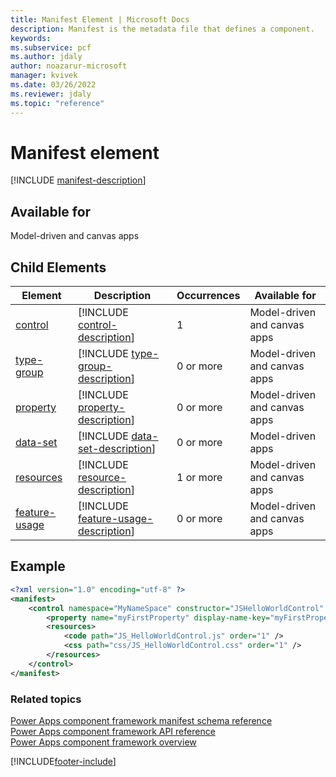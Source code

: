 ```yaml
---
title: Manifest Element | Microsoft Docs
description: Manifest is the metadata file that defines a component.
keywords:
ms.subservice: pcf
ms.author: jdaly
author: noazarur-microsoft
manager: kvivek
ms.date: 03/26/2022
ms.reviewer: jdaly
ms.topic: "reference"
---
```


# Manifest element

[!INCLUDE [manifest-description](includes/manifest-description.md)]

## Available for

Model-driven and canvas apps

## Child Elements

|Element|Description|Occurrences|Available for|
|--|--|--|-------|
|[control](control.md)|[!INCLUDE [control-description](includes/control-description.md)]|1|Model-driven and canvas apps |
|[type-group](type-group.md)|[!INCLUDE [type-group-description](includes/type-group-description.md)]|0 or more|Model-driven and canvas apps |
|[property](property.md)|[!INCLUDE [property-description](includes/property-description.md)]|0 or more|Model-driven and canvas apps |
|[data-set](data-set.md)|[!INCLUDE [data-set-description](includes/data-set-description.md)]|0 or more|Model-driven apps|
|[resources](resources.md)|[!INCLUDE [resource-description](includes/resources-description.md)]|1 or more|Model-driven and canvas apps |
|[feature-usage](feature-usage.md)|[!INCLUDE [feature-usage-description](includes/feature-usage-description.md)]|0 or more|Model-driven and canvas apps |

## Example

```xml
<?xml version="1.0" encoding="utf-8" ?>
<manifest>
	<control namespace="MyNameSpace" constructor="JSHelloWorldControl" version="1.0.0" display-name-key="JS_HelloWorldControl_Display_Key" description-key="JS_HelloWorldControl_Desc_Key" control-type="standard">
		<property name="myFirstProperty" display-name-key="myFirstProperty_Display_Key" description-key="myFirstProperty_Desc_Key" of-type="SingleLine.Text" usage="bound" required="true" />
		<resources>
			<code path="JS_HelloWorldControl.js" order="1" />
			<css path="css/JS_HelloWorldControl.css" order="1" />
		</resources>
	</control>
</manifest>
```

### Related topics

[Power Apps component framework manifest schema reference](index.md)<br/>
[Power Apps component framework API reference](../reference/index.md)<br/>
[Power Apps component framework overview](../overview.md)


[!INCLUDE[footer-include](../../../includes/footer-banner.md)]